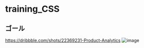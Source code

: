 # training_CSS
## ゴール
https://dribbble.com/shots/22369231-Product-Analytics
![image](https://github.com/user-attachments/assets/403eaeb8-c52c-42aa-a916-53a6da16f5e4)
